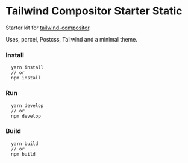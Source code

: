 # Tailwind Compositor Starter Static

Starter kit for [tailwind-compositor](https://github.com/a7sc11u/tailwind-compositor).

Uses, parcel, Postcss, Tailwind and a minimal theme.

### Install

```
  yarn install
  // or
  npm install
```

### Run

```
  yarn develop
  // or
  npm develop
```

### Build

```
  yarn build
  // or
  npm build
```
